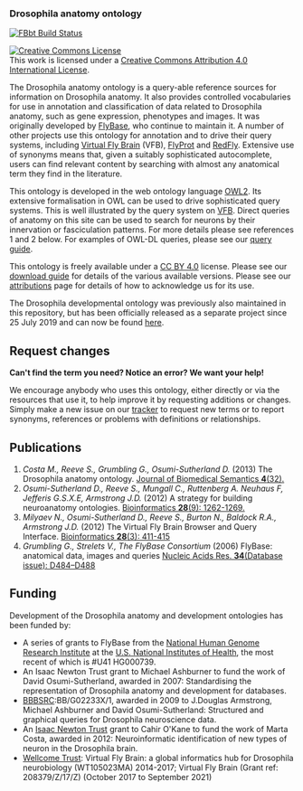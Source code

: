 ### Drosophila anatomy ontology

[![FBbt Build Status](https://app.travis-ci.com/FlyBase/drosophila-anatomy-developmental-ontology.svg?branch=master)](https://app.travis-ci.com/FlyBase/drosophila-anatomy-developmental-ontology)

<a rel="license" href="http://creativecommons.org/licenses/by/4.0/"><img alt="Creative Commons License" style="border-width:0" src="https://i.creativecommons.org/l/by/4.0/88x31.png" /></a><br />This work is licensed under a <a rel="license" href="http://creativecommons.org/licenses/by/4.0/">Creative Commons Attribution 4.0 International License</a>.

The Drosophila anatomy ontology is a query-able reference sources for information on Drosophila anatomy.  It also provides controlled vocabularies for use in annotation and classification of data related to Drosophila anatomy, such as gene expression, phenotypes and images.  It was originally developed by [FlyBase](http://www.flybase.org), who continue to maintain it.  A number of other projects use this ontology for annotation and to drive their query systems, including [Virtual Fly Brain](http://www.virtualflybrain.org) (VFB), [FlyProt](http://www.flyprot.org/) and [RedFly](http://redfly.ccr.buffalo.edu).  Extensive use of synonyms means that, given a suitably sophisticated autocomplete, users can find relevant content by searching with almost any anatomical term they find in the literature.

This ontology is developed in the web ontology language [OWL2](http://www.w3.org/TR/owl2-primer/).  Its extensive formalisation in OWL can be used to drive sophisticated query systems. This is well illustrated by the query system on [VFB](http://www.virtualflybrain.org).  Direct queries of anatomy on this site can be used to search for neurons by their innervation or fasciculation patterns. For more details please see references 1 and 2 below. For examples of OWL-DL queries, please see our [query guide](https://github.com/FlyBase/drosophila-anatomy-developmental-ontology/wiki/Query-guide).

This ontology is freely available under a [CC BY 4.0](LICENSE) license. Please see our [download guide](https://github.com/mmc46/drosophila-anatomy-developmental-ontology/wiki/Download-guide) for details of the various available versions. Please see our [attributions](https://github.com/mmc46/drosophila-anatomy-developmental-ontology/wiki/Attribution)  page for details of how to acknowledge us for its use.

The Drosophila developmental ontology was previously also maintained in this repository, but has been officially released as a separate project since 25 July 2019 and can now be found [here](https://github.com/FlyBase/drosophila-developmental-ontology).

## Request changes

__Can't find the term you need? Notice an error?  We want your help!__

We encourage anybody who uses this ontology, either directly or via the resources that use it, to help improve it by requesting additions or changes. Simply make a new issue on our [tracker](https://github.com/FlyBase/drosophila-anatomy-developmental-ontology/issues) to request new terms or to report synonyms, references or problems with definitions or relationships.

## Publications

 1. _Costa M., Reeve S., Grumbling G., Osumi-Sutherland D._ (2013) The Drosophila anatomy ontology. [Journal of Biomedical Semantics __4__(32).](http://dx.doi.org/10.1186/2041-1480-4-32)
 2. _Osumi-Sutherland D., Reeve S., Mungall C., Ruttenberg A. Neuhaus F, Jefferis G.S.X.E, Armstrong J.D._ (2012) A strategy for building neuroanatomy ontologies. [Bioinformatics __28__(9): 1262-1269.](http://dx.doi.org/10.1093/bioinformatics/bts113)
 3. _Milyaev N., Osumi-Sutherland D., Reeve S., Burton N., Baldock R.A., Armstrong J.D._ (2012) The Virtual Fly Brain Browser and Query Interface. [Bioinformatics __28__(3): 411-415](http://dx.doi.org/10.1093/bioinformatics/btr677)
 4. _Grumbling G., Strelets V., The FlyBase Consortium_ (2006) FlyBase: anatomical data, images and queries [Nucleic Acids Res. __34__(Database issue): D484–D488](http://dx.doi.org/10.1093/nar/gkj068)

## Funding

Development of the Drosophila anatomy and development ontologies has been funded by:

  * A series of grants to FlyBase from the [National Human Genome Research Institute](http://www.genome.gov/) at the [U.S. National Institutes of Health](http://www.nih.gov/), the most recent of which is #U41 HG000739. 
  * An Isaac Newton Trust grant to Michael Ashburner to fund the work of David Osumi-Sutherland, awarded in 2007: Standardising the representation of Drosophila anatomy and development for databases.
  * [BBBSRC](https://bbsrc.ukri.org/):BB/G02233X/1, awarded in 2009 to J.Douglas Armstrong, Michael Ashburner and David Osumi-Sutherland: Structured and graphical queries for Drosophila neuroscience data.
  * An [Isaac Newton Trust](https://www.newtontrust.cam.ac.uk/) grant to Cahir O'Kane to fund the work of Marta Costa, awarded in 2012: Neuroinformatic identification of new types of neuron in the Drosophila brain. 
  * [Wellcome Trust](http://www.wellcome.ac.uk/): Virtual Fly Brain: a global informatics hub for Drosophila neurobiology (WT105023MA) 2014-2017;  Virtual Fly Brain (Grant ref: 208379/Z/17/Z) (October 2017 to September 2021)
